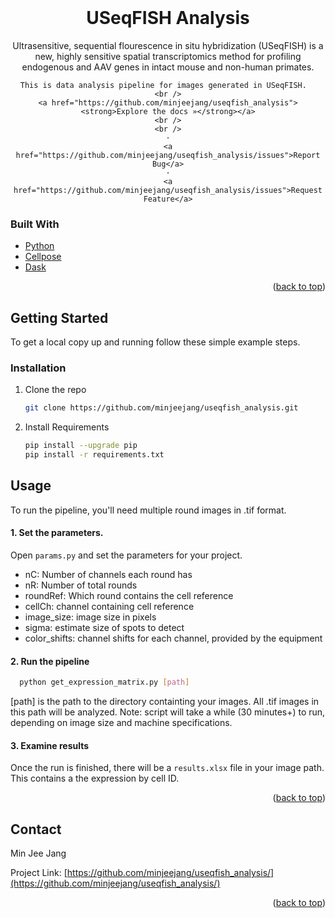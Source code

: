 <div id="top"></div>
<!-- PROJECT LOGO -->
<br />
<div align="center">
<!--   <a href="https://github.com/minjeejang/useqfish_analysis">
    <img src="images/logo.png" alt="Logo" width="80" height="80">
  </a> -->

  <h1 align="center">USeqFISH Analysis</h1>

  <p align="center">
    Ultrasensitive, sequential flourescence in situ hybridization (USeqFISH) is a new, highly sensitive spatial transcriptomics method for profiling endogenous and AAV genes in intact mouse and non-human primates.
    
    This is data analysis pipeline for images generated in USeqFISH.  
    <br />
    <a href="https://github.com/minjeejang/useqfish_analysis"><strong>Explore the docs »</strong></a>
    <br />
    <br />
    ·
    <a href="https://github.com/minjeejang/useqfish_analysis/issues">Report Bug</a>
    ·
    <a href="https://github.com/minjeejang/useqfish_analysis/issues">Request Feature</a>
  </p>
</div>


### Built With

* [Python](https://www.python.org/)
* [Cellpose](https://www.cellpose.org/)
* [Dask](https://dask.org/)

<p align="right">(<a href="#top">back to top</a>)</p>


<!-- GETTING STARTED -->
## Getting Started

To get a local copy up and running follow these simple example steps.


### Installation

1. Clone the repo
   ```sh
   git clone https://github.com/minjeejang/useqfish_analysis.git
   ```
3. Install Requirements
   ```sh
   pip install --upgrade pip
   pip install -r requirements.txt 
   ```
   
<!-- USAGE EXAMPLES -->
## Usage

To run the pipeline, you'll need multiple round images in .tif format.

#### 1. Set the parameters.
Open ```params.py``` and set the parameters for your project.
* nC: Number of channels each round has
* nR: Number of total rounds
* roundRef: Which round contains the cell reference
* cellCh: channel containing cell reference
* image_size: image size in pixels
* sigma: estimate size of spots to detect
* color_shifts: channel shifts for each channel, provided by the equipment

#### 2. Run the pipeline
 ```sh
   python get_expression_matrix.py [path]
   ```
   [path] is the path to the directory containting your images. All .tif images in this path will be analyzed.
   Note: script will take a while (30 minutes+) to run, depending on image size and machine specifications.
  
#### 3.  Examine results
  Once the run is finished, there will be a ```results.xlsx``` file in your image path. This contains a the expression by cell ID.
  
<p align="right">(<a href="#top">back to top</a>)</p>


<!-- CONTACT -->
## Contact

Min Jee Jang

Project Link: [https://github.com/minjeejang/useqfish_analysis/](https://github.com/minjeejang/useqfish_analysis/)

<p align="right">(<a href="#top">back to top</a>)</p>
